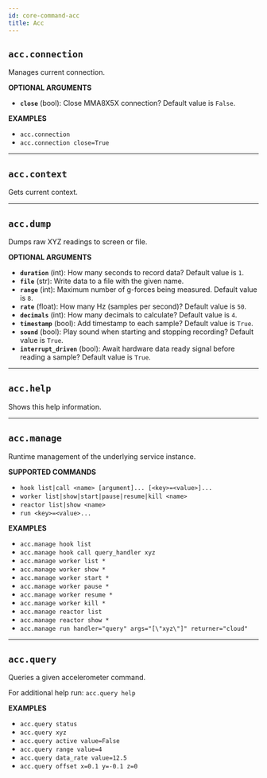 ```yaml
---
id: core-command-acc
title: Acc
---
```


## `acc.connection`

Manages current connection.

**OPTIONAL ARGUMENTS**

  - **`close`** (bool): Close MMA8X5X connection? Default value is `False`. 


**EXAMPLES**

  - `acc.connection`
  - `acc.connection close=True`


----
## `acc.context`

Gets current context.


----
## `acc.dump`

Dumps raw XYZ readings to screen or file.

**OPTIONAL ARGUMENTS**

  - **`duration`** (int): How many seconds to record data? Default value is `1`.
  - **`file`** (str): Write data to a file with the given name.
  - **`range`** (int): Maximum number of g-forces being measured. Default value is `8`.
  - **`rate`** (float): How many Hz (samples per second)? Default value is `50`.
  - **`decimals`** (int): How many decimals to calculate? Default value is `4`.
  - **`timestamp`** (bool): Add timestamp to each sample? Default value is `True`.
  - **`sound`** (bool): Play sound when starting and stopping recording? Default value is `True`.
  - **`interrupt_driven`** (bool): Await hardware data ready signal before reading a sample? Default value is `True`.


----
## `acc.help`

Shows this help information.


----
## `acc.manage`

Runtime management of the underlying service instance.


**SUPPORTED COMMANDS**

  - `hook list|call <name> [argument]... [<key>=<value>]...`
  - `worker list|show|start|pause|resume|kill <name>`
  - `reactor list|show <name>`
  - `run <key>=<value>...`


**EXAMPLES**

  - `acc.manage hook list`
  - `acc.manage hook call query_handler xyz`
  - `acc.manage worker list *`
  - `acc.manage worker show *`
  - `acc.manage worker start *`
  - `acc.manage worker pause *`
  - `acc.manage worker resume *`
  - `acc.manage worker kill *`
  - `acc.manage reactor list`
  - `acc.manage reactor show *`
  - `acc.manage run handler="query" args="[\"xyz\"]" returner="cloud"`


----
## `acc.query`

Queries a given accelerometer command.

For additional help run: `acc.query help`


**EXAMPLES**

  - `acc.query status`
  - `acc.query xyz`
  - `acc.query active value=False`
  - `acc.query range value=4`
  - `acc.query data_rate value=12.5`
  - `acc.query offset x=0.1 y=-0.1 z=0`

